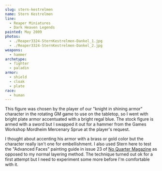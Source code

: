 ```yaml
---
slug: stern-kestrelmen
name: Stern Kestrelmen
line:
  - Reaper Miniatures
  - Dark Heaven Legends
painted: May 2009
photos:
  - ./Reaper3324-SternKestrelmen-Dankel_1.jpg
  - ./Reaper3324-SternKestrelmen-Dankel_2.jpg
weapons:
  - hammer
archetype:
  - fighter
  - paladin
armor:
  - shield
  - cloak
  - plate
race:
  - human
---
```


This figure was chosen by the player of our "knight in shining armor" character in the rotating GM game to use on the tabletop, so I went with bright plate armor accentuated with a bright regal blue. The stock figure is armed with a sword but I swapped it out for a hammer from the Games Workshop Mordheim Mercenary Sprue at the player's request.

I thought about accenting his armor with a brass or gold color but the character really isn't one for embellishment. I also used Stern here to test the "Advanced Faces" painting guide in issue 23 of [No Quarter Magazine](http://privateerpress.com/no-quarter) as opposed to my normal layering method. The technique turned out ok for a first attempt but I need to experiment some more before I'm comfortable with it.
